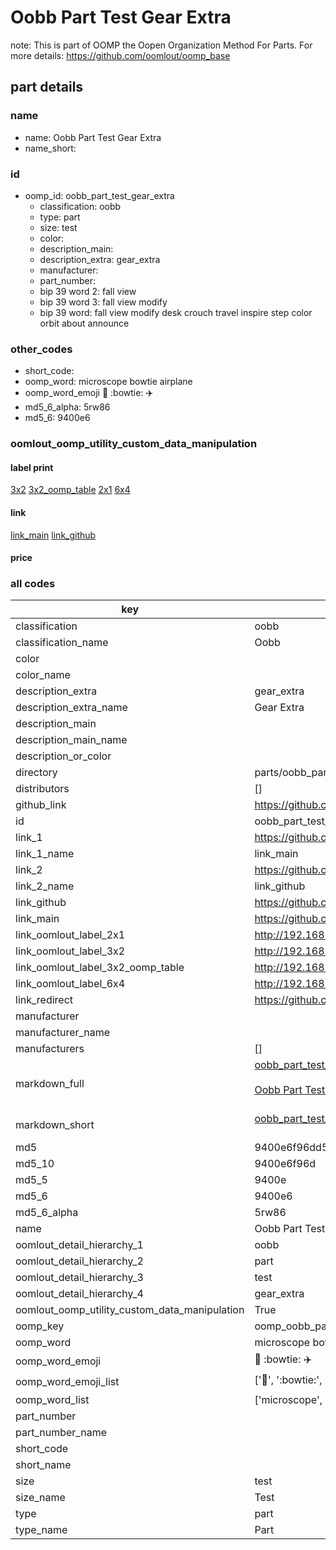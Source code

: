 # Oobb Part Test Gear Extra  

note: This is part of OOMP the Oopen Organization Method For Parts. For more details: https://github.com/oomlout/oomp_base

##  part details
  







### name
* name: Oobb Part Test Gear Extra
* name_short: 
### id
* oomp_id: oobb_part_test_gear_extra
  * classification: oobb
  * type: part
  * size: test
  * color: 
  * description_main: 
  * description_extra: gear_extra
  * manufacturer: 
  * part_number: 
  * bip 39 word 2: fall view
  * bip 39 word 3: fall view modify
  * bip 39 word: fall view modify desk crouch travel inspire step color orbit about announce

### other_codes
* short_code: 
* oomp_word: microscope bowtie airplane
* oomp_word_emoji :microscope: :bowtie: :airplane:
* md5_6_alpha: 5rw86
* md5_6: 9400e6






### oomlout_oomp_utility_custom_data_manipulation
#### label print
[3x2](http://192.168.1.245:1112/?label=oomp%205rw86)
[3x2_oomp_table](http://192.168.1.108:1112/?label=oomp%205rw86)
[2x1](http://192.168.1.242:1112/?label=oomp%205rw86)
[6x4](http://192.168.1.55:1112/?label=oomp%205rw86)    

#### link

[link_main](https://github.com/oomlout/oomlout_oomp_version_1_messy/tree/main/parts/oobb_part_test_gear_extra) [link_github](https://github.com/oomlout/oomlout_oomp_version_1_messy/tree/main/parts/oobb_part_test_gear_extra)                             

#### price







### all codes 
| key | value |  
| --- | --- |  
| classification | oobb |  
| classification_name | Oobb |  
| color |  |  
| color_name |  |  
| description_extra | gear_extra |  
| description_extra_name | Gear Extra |  
| description_main |  |  
| description_main_name |  |  
| description_or_color |   |  
| directory | parts/oobb_part_test_gear_extra |  
| distributors | [] |  
| github_link | https://github.com/oomlout/oomlout_oomp_part_src/tree/main/parts/oobb_part_test_gear_extra |  
| id | oobb_part_test_gear_extra |  
| link_1 | https://github.com/oomlout/oomlout_oomp_version_1_messy/tree/main/parts/oobb_part_test_gear_extra |  
| link_1_name | link_main |  
| link_2 | https://github.com/oomlout/oomlout_oomp_version_1_messy/tree/main/parts/oobb_part_test_gear_extra |  
| link_2_name | link_github |  
| link_github | https://github.com/oomlout/oomlout_oomp_version_1_messy/tree/main/parts/oobb_part_test_gear_extra |  
| link_main | https://github.com/oomlout/oomlout_oomp_version_1_messy/tree/main/parts/oobb_part_test_gear_extra |  
| link_oomlout_label_2x1 | http://192.168.1.242:1112/?label=oomp%205rw86 |  
| link_oomlout_label_3x2 | http://192.168.1.245:1112/?label=oomp%205rw86 |  
| link_oomlout_label_3x2_oomp_table | http://192.168.1.108:1112/?label=oomp%205rw86 |  
| link_oomlout_label_6x4 | http://192.168.1.55:1112/?label=oomp%205rw86 |  
| link_redirect | https://github.com/oomlout/oomlout_oomp_version_1_messy/tree/main/parts/oobb_part_test_gear_extra |  
| manufacturer |  |  
| manufacturer_name |  |  
| manufacturers | [] |  
| markdown_full | [oobb_part_test_gear_extra](none)<br>[](none)<br>[Oobb Part Test Gear Extra](none)<br><br> |  
| markdown_short | [oobb_part_test_gear_extra](none)<br><br> |  
| md5 | 9400e6f96dd56eab9e1a13bf1d7cfa91 |  
| md5_10 | 9400e6f96d |  
| md5_5 | 9400e |  
| md5_6 | 9400e6 |  
| md5_6_alpha | 5rw86 |  
| name | Oobb Part Test Gear Extra |  
| oomlout_detail_hierarchy_1 | oobb |  
| oomlout_detail_hierarchy_2 | part |  
| oomlout_detail_hierarchy_3 | test |  
| oomlout_detail_hierarchy_4 | gear_extra |  
| oomlout_oomp_utility_custom_data_manipulation | True |  
| oomp_key | oomp_oobb_part_test_gear_extra |  
| oomp_word | microscope bowtie airplane |  
| oomp_word_emoji | :microscope: :bowtie: :airplane: |  
| oomp_word_emoji_list | [':microscope:', ':bowtie:', ':airplane:'] |  
| oomp_word_list | ['microscope', 'bowtie', 'airplane'] |  
| part_number |  |  
| part_number_name |  |  
| short_code |  |  
| short_name |  |  
| size | test |  
| size_name | Test |  
| type | part |  
| type_name | Part |  
